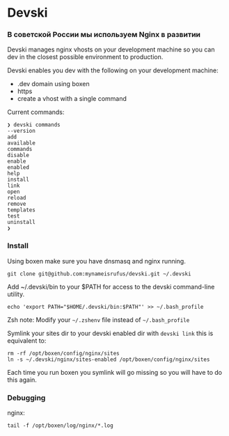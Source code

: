 # Devski

### В советской России мы используем Nginx в развитии

Devski manages nginx vhosts on your development machine so you can dev in the 
closest possible environment to production.

Devski enables you dev with the following on your development machine:

* .dev domain using boxen
* https
* create a vhost with a single command

Current commands:

```shell
❯ devski commands
--version
add
available
commands
disable
enable
enabled
help
install
link
open
reload
remove
templates
test
uninstall
❯
```

### Install

Using boxen make sure you have dnsmasq and nginx running.

```shell
git clone git@github.com:mynameisrufus/devski.git ~/.devski
```

Add ~/.devski/bin to your $PATH for access to the devski command-line utility.

```shell
echo 'export PATH="$HOME/.devski/bin:$PATH"' >> ~/.bash_profile
```

Zsh note: Modify your `~/.zshenv` file instead of `~/.bash_profile`

Symlink your sites dir to your devski enabled dir with `devski link` this is
equivalent to:

```shell
rm -rf /opt/boxen/config/nginx/sites
ln -s ~/.devski/nginx/sites-enabled /opt/boxen/config/nginx/sites
```

Each time you run boxen you symlink will go missing so you will have to do this
again.

### Debugging

nginx:

``` 
tail -f /opt/boxen/log/nginx/*.log
```
